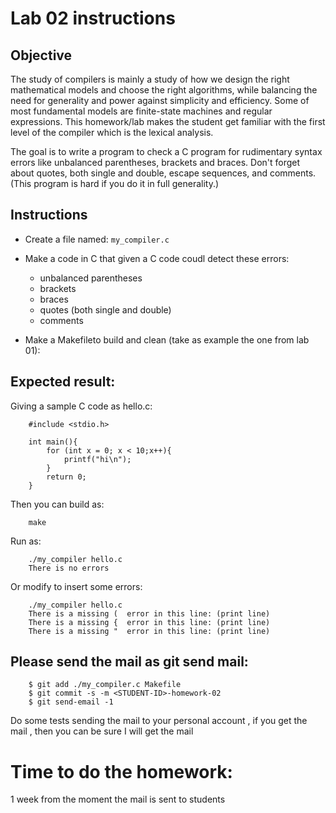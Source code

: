 # Lab 02 instructions

## Objective


The study of compilers is mainly a study of how we design the right
mathematical models and choose the right algorithms, while balancing the need
for generality and power against simplicity and efficiency.  Some of most
fundamental models are finite-state machines and regular expressions. This
homework/lab makes the student get familiar with the first level of the
compiler which is the lexical analysis.

The goal is to write a program to check a C program for rudimentary syntax
errors like unbalanced parentheses, brackets and braces. Don't forget about
quotes, both single and double, escape sequences, and comments. (This program
is hard if you do it in full generality.)


## Instructions

* Create a file named:
```my_compiler.c```

* Make a code in C that given a C code coudl detect these errors:
    * unbalanced parentheses
    * brackets
    * braces
    * quotes (both single and double)
    * comments
* Make a Makefileto build and clean (take as example the one from lab 01):



## Expected result:

Giving a sample C code as hello.c:

```
    #include <stdio.h>

    int main(){
        for (int x = 0; x < 10;x++){
            printf("hi\n");
        }
        return 0;
    }

```
Then you can build as:

```
    make
```

Run as:

```
    ./my_compiler hello.c
    There is no errors
```

Or modify to insert some errors:

```
    ./my_compiler hello.c
    There is a missing (  error in this line: (print line)
    There is a missing {  error in this line: (print line)
    There is a missing "  error in this line: (print line)
```

## Please send the mail as git send mail:

```
    $ git add ./my_compiler.c Makefile
    $ git commit -s -m <STUDENT-ID>-homework-02
    $ git send-email -1
```
Do some tests sending the mail to your personal account , if you get the mail ,
then you can be sure I will get the mail

# Time to do the homework:

1 week from the moment the mail is sent to students

